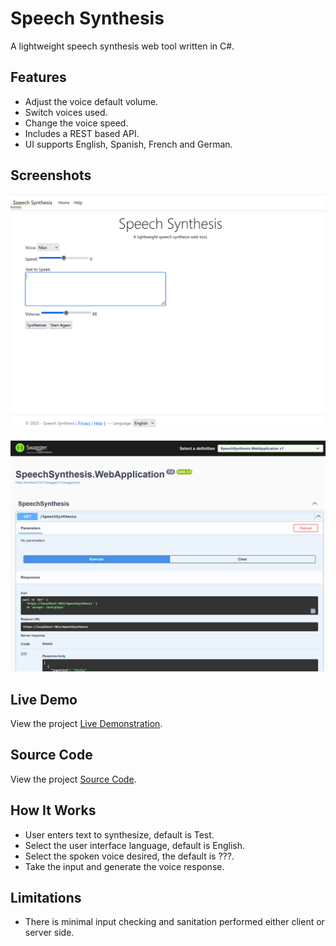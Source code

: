 # Speech Synthesis
A lightweight speech synthesis web tool written in C#. 

## Features
- Adjust the voice default volume.
- Switch voices used.
- Change the voice speed.
- Includes a REST based API.
- UI supports English, Spanish, French and German.

## Screenshots
![Screenshot 1](https://github.com/hayes0278/Speech-Synthesis/blob/37863ce0be22f7318e1dee002e2732295bd7e1b7/Media/Screenshots/HomePage.png)

![Screenshot 2](https://github.com/hayes0278/Speech-Synthesis/blob/main/Media/Screenshots/APIHome.png)

## Live Demo
View the project [Live Demonstration](https://speech.cmhva.com/).

## Source Code
View the project [Source Code](https://github.com/hayes0278/Speech-Synthesis).

## How It Works
- User enters text to synthesize, default is Test.
- Select the user interface language, default is English.
- Select the spoken voice desired, the default is ???.
- Take the input and generate the voice response.

## Limitations
- There is minimal input checking and sanitation performed either client or server side.